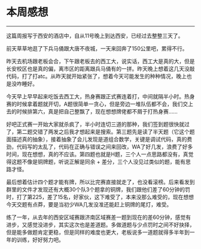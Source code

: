# 本周感想

---

这篇周报写于西安的酒店中，自从11号晚上到达西安，已经过去整整三天了。

前天草草地逛了下兵马俑跟大唐不夜城，一天来回奔了150公里吧，累得不行。

昨天去机场跟老板会合，下午跟老板去的西工大，说实话，西工大是真的大，但是长安校区也是真的偏，离市区的距离跟兵马俑有的一拼。昨天晚上想着这几天没敲代码，打了打atc。从昨天就开始紧张了，想着今天可能发生的种种情况，晚上也是没咋睡好。

今天早上早早起来吃饭去西工大，热身赛跟正式赛连着打，中间就隔半小时。热身赛的时候拿着题就开切，A题很简单一贪心，但是旁边一堆队伍都不会，我们交上去的时候排第六，真是把自己整飘了，现在想想牌佬都不屑于打热身赛……

好吧正式赛一开始大家就杀疯了，半小时连切三道的那种，我们签到题很快就过了，第二题交错了两发之后我才想起来是搜索。第三题先是读了半天题（它这个题面描述真的抽象），接着抽象了会儿发现是道组合数学，关键是调试代码，真的费劲，代码写的太乱了，代码在正确与错误之间来回改，WA了好几发，浪费了好多时间，现在想想，真的不应该。第四题也就是H题，三个人一点思路都没有，真觉得这题不像是铜牌题，听说正解是同余 + 差分，三个人没见过类似的题，能有思路才怪。

最后想着估计四个题才能有牌，所以比完赛直接就走了，也没看滚榜。后来看发到群里的文件才发现还有大概30个队3个题拿的铜牌，我们跟他们差了60分钟的罚时，打了第225，差了15名，好家伙，这下难受了，本来没那么难受的，现在想想今天交题有点莽，要是当初少WA几发没准还能赶上铜牌的尾灯，难受。

练了一年，从去年的西安区域赛跟济南区域赛差一题到现在的差60分钟，感觉有进步，又感觉没进步，其实这次也是差道题。多做道题与少点罚时之间不好抉择，但是能多做题肯定更稳，但是同样的难度也更大，老板说多一道题就得多半年到一年的训练，好好努力吧。

